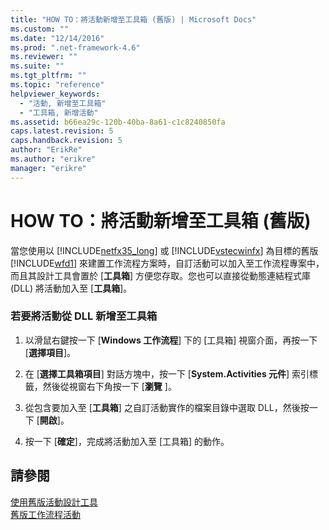 ```yaml
---
title: "HOW TO：將活動新增至工具箱 (舊版) | Microsoft Docs"
ms.custom: ""
ms.date: "12/14/2016"
ms.prod: ".net-framework-4.6"
ms.reviewer: ""
ms.suite: ""
ms.tgt_pltfrm: ""
ms.topic: "reference"
helpviewer_keywords: 
  - "活動, 新增至工具箱"
  - "工具箱, 新增活動"
ms.assetid: b66ea29c-120b-40ba-8a61-c1c8240850fa
caps.latest.revision: 5
caps.handback.revision: 5
author: "ErikRe"
ms.author: "erikre"
manager: "erikre"
---
```

# HOW TO：將活動新增至工具箱 (舊版)
當您使用以 [!INCLUDE[netfx35_long](../workflow-designer/includes/netfx35_long_md.md)] 或 [!INCLUDE[vstecwinfx](../workflow-designer/includes/vstecwinfx_md.md)] 為目標的舊版 [!INCLUDE[wfd1](../workflow-designer/includes/wfd1_md.md)] 來建置工作流程方案時，自訂活動可以加入至工作流程專案中，而且其設計工具會置於 \[**工具箱**\] 方便您存取。您也可以直接從動態連結程式庫 \(DLL\) 將活動加入至 \[**工具箱**\]。  
  
### 若要將活動從 DLL 新增至工具箱  
  
1.  以滑鼠右鍵按一下 \[**Windows 工作流程**\] 下的 \[工具箱\] 視窗介面，再按一下 \[**選擇項目**\]。  
  
2.  在 \[**選擇工具箱項目**\] 對話方塊中，按一下 \[**System.Activities 元件**\] 索引標籤，然後從視窗右下角按一下 \[**瀏覽** \]。  
  
3.  從包含要加入至 \[**工具箱**\] 之自訂活動實作的檔案目錄中選取 DLL，然後按一下 \[**開啟**\]。  
  
4.  按一下 \[**確定**\]，完成將活動加入至 \[工具箱\] 的動作。  
  
## 請參閱  
 [使用舊版活動設計工具](../workflow-designer/using-the-legacy-activity-designer.md)   
 [舊版工作流程活動](../workflow-designer/legacy-workflow-activities.md)